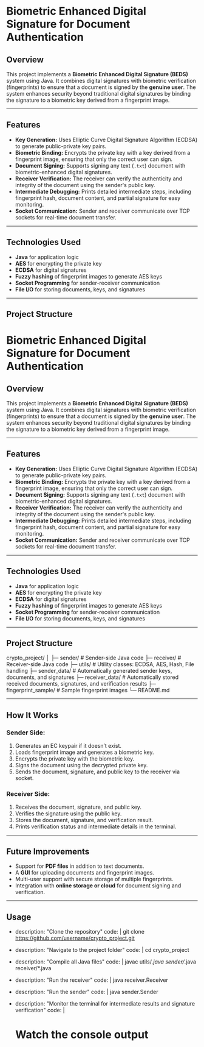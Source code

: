 # Biometric Enhanced Digital Signature for Document Authentication

## Overview

This project implements a **Biometric Enhanced Digital Signature (BEDS)** system using Java. It combines digital signatures with biometric verification (fingerprints) to ensure that a document is signed by the **genuine user**. The system enhances security beyond traditional digital signatures by binding the signature to a biometric key derived from a fingerprint image.

---

## Features

- **Key Generation:** Uses Elliptic Curve Digital Signature Algorithm (ECDSA) to generate public-private key pairs.  
- **Biometric Binding:** Encrypts the private key with a key derived from a fingerprint image, ensuring that only the correct user can sign.  
- **Document Signing:** Supports signing any text (`.txt`) document with biometric-enhanced digital signatures.  
- **Receiver Verification:** The receiver can verify the authenticity and integrity of the document using the sender's public key.  
- **Intermediate Debugging:** Prints detailed intermediate steps, including fingerprint hash, document content, and partial signature for easy monitoring.  
- **Socket Communication:** Sender and receiver communicate over TCP sockets for real-time document transfer.  

---

## Technologies Used

- **Java** for application logic  
- **AES** for encrypting the private key  
- **ECDSA** for digital signatures  
- **Fuzzy hashing** of fingerprint images to generate AES keys  
- **Socket Programming** for sender-receiver communication  
- **File I/O** for storing documents, keys, and signatures  

---

## Project Structure
# Biometric Enhanced Digital Signature for Document Authentication

## Overview

This project implements a **Biometric Enhanced Digital Signature (BEDS)** system using Java. It combines digital signatures with biometric verification (fingerprints) to ensure that a document is signed by the **genuine user**. The system enhances security beyond traditional digital signatures by binding the signature to a biometric key derived from a fingerprint image.

---

## Features

- **Key Generation:** Uses Elliptic Curve Digital Signature Algorithm (ECDSA) to generate public-private key pairs.  
- **Biometric Binding:** Encrypts the private key with a key derived from a fingerprint image, ensuring that only the correct user can sign.  
- **Document Signing:** Supports signing any text (`.txt`) document with biometric-enhanced digital signatures.  
- **Receiver Verification:** The receiver can verify the authenticity and integrity of the document using the sender's public key.  
- **Intermediate Debugging:** Prints detailed intermediate steps, including fingerprint hash, document content, and partial signature for easy monitoring.  
- **Socket Communication:** Sender and receiver communicate over TCP sockets for real-time document transfer.  

---

## Technologies Used

- **Java** for application logic  
- **AES** for encrypting the private key  
- **ECDSA** for digital signatures  
- **Fuzzy hashing** of fingerprint images to generate AES keys  
- **Socket Programming** for sender-receiver communication  
- **File I/O** for storing documents, keys, and signatures  

---

## Project Structure

crypto_project/
│
├─ sender/ # Sender-side Java code
├─ receiver/ # Receiver-side Java code
├─ utils/ # Utility classes: ECDSA, AES, Hash, File handling
├─ sender_data/ # Automatically generated sender keys, documents, and signatures
├─ receiver_data/ # Automatically stored received documents, signatures, and verification results
├─ fingerprint_sample/ # Sample fingerprint images
└─ README.md


---

## How It Works

### Sender Side:

1. Generates an EC keypair if it doesn’t exist.  
2. Loads fingerprint image and generates a biometric key.  
3. Encrypts the private key with the biometric key.  
4. Signs the document using the decrypted private key.  
5. Sends the document, signature, and public key to the receiver via socket.  

### Receiver Side:

1. Receives the document, signature, and public key.  
2. Verifies the signature using the public key.  
3. Stores the document, signature, and verification result.  
4. Prints verification status and intermediate details in the terminal.  

---

## Future Improvements

- Support for **PDF files** in addition to text documents.  
- A **GUI** for uploading documents and fingerprint images.  
- Multi-user support with secure storage of multiple fingerprints.  
- Integration with **online storage or cloud** for document signing and verification.  

---

## Usage
  - description: "Clone the repository"
    code: |
      git clone https://github.com/username/crypto_project.git

  - description: "Navigate to the project folder"
    code: |
      cd crypto_project

  - description: "Compile all Java files"
    code: |
      javac utils/*.java sender/*.java receiver/*.java

  - description: "Run the receiver"
    code: |
      java receiver.Receiver

  - description: "Run the sender"
    code: |
      java sender.Sender

  - description: "Monitor the terminal for intermediate results and signature verification"
    code: |
      # Watch the console output
